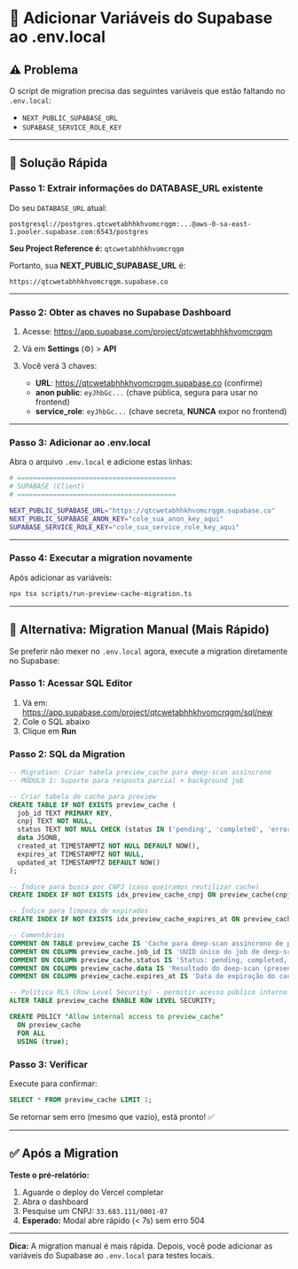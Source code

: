 # 🔑 Adicionar Variáveis do Supabase ao .env.local

## ⚠️ Problema
O script de migration precisa das seguintes variáveis que estão faltando no `.env.local`:
- `NEXT_PUBLIC_SUPABASE_URL`
- `SUPABASE_SERVICE_ROLE_KEY`

---

## 🎯 Solução Rápida

### Passo 1: Extrair informações do DATABASE_URL existente

Do seu `DATABASE_URL` atual:
```
postgresql://postgres.qtcwetabhhkhvomcrqgm:...@aws-0-sa-east-1.pooler.supabase.com:6543/postgres
```

**Seu Project Reference é:** `qtcwetabhhkhvomcrqgm`

Portanto, sua **NEXT_PUBLIC_SUPABASE_URL** é:
```
https://qtcwetabhhkhvomcrqgm.supabase.co
```

---

### Passo 2: Obter as chaves no Supabase Dashboard

1. Acesse: https://app.supabase.com/project/qtcwetabhhkhvomcrqgm

2. Vá em **Settings** (⚙️) > **API**

3. Você verá 3 chaves:
   - **URL**: https://qtcwetabhhkhvomcrqgm.supabase.co (confirme)
   - **anon public**: `eyJhbGc...` (chave pública, segura para usar no frontend)
   - **service_role**: `eyJhbGc...` (chave secreta, **NUNCA** expor no frontend)

---

### Passo 3: Adicionar ao .env.local

Abra o arquivo `.env.local` e adicione estas linhas:

```bash
# ========================================
# SUPABASE (Client)
# ========================================

NEXT_PUBLIC_SUPABASE_URL="https://qtcwetabhhkhvomcrqgm.supabase.co"
NEXT_PUBLIC_SUPABASE_ANON_KEY="cole_sua_anon_key_aqui"
SUPABASE_SERVICE_ROLE_KEY="cole_sua_service_role_key_aqui"
```

---

### Passo 4: Executar a migration novamente

Após adicionar as variáveis:

```bash
npx tsx scripts/run-preview-cache-migration.ts
```

---

## 🚨 Alternativa: Migration Manual (Mais Rápido)

Se preferir não mexer no `.env.local` agora, execute a migration diretamente no Supabase:

### Passo 1: Acessar SQL Editor
1. Vá em: https://app.supabase.com/project/qtcwetabhhkhvomcrqgm/sql/new
2. Cole o SQL abaixo
3. Clique em **Run**

### Passo 2: SQL da Migration

```sql
-- Migration: Criar tabela preview_cache para deep-scan assíncrono
-- MÓDULO 1: Suporte para resposta parcial + background job

-- Criar tabela de cache para preview
CREATE TABLE IF NOT EXISTS preview_cache (
  job_id TEXT PRIMARY KEY,
  cnpj TEXT NOT NULL,
  status TEXT NOT NULL CHECK (status IN ('pending', 'completed', 'error')),
  data JSONB,
  created_at TIMESTAMPTZ NOT NULL DEFAULT NOW(),
  expires_at TIMESTAMPTZ NOT NULL,
  updated_at TIMESTAMPTZ DEFAULT NOW()
);

-- Índice para busca por CNPJ (caso queiramos reutilizar cache)
CREATE INDEX IF NOT EXISTS idx_preview_cache_cnpj ON preview_cache(cnpj);

-- Índice para limpeza de expirados
CREATE INDEX IF NOT EXISTS idx_preview_cache_expires_at ON preview_cache(expires_at);

-- Comentários
COMMENT ON TABLE preview_cache IS 'Cache para deep-scan assíncrono de preview de empresas';
COMMENT ON COLUMN preview_cache.job_id IS 'UUID único do job de deep-scan';
COMMENT ON COLUMN preview_cache.status IS 'Status: pending, completed, error';
COMMENT ON COLUMN preview_cache.data IS 'Resultado do deep-scan (presença digital, notícias, IA)';
COMMENT ON COLUMN preview_cache.expires_at IS 'Data de expiração do cache (TTL 24h)';

-- Política RLS (Row Level Security) - permitir acesso público interno
ALTER TABLE preview_cache ENABLE ROW LEVEL SECURITY;

CREATE POLICY "Allow internal access to preview_cache"
  ON preview_cache
  FOR ALL
  USING (true);
```

### Passo 3: Verificar
Execute para confirmar:
```sql
SELECT * FROM preview_cache LIMIT 1;
```

Se retornar sem erro (mesmo que vazio), está pronto! ✅

---

## ✅ Após a Migration

**Teste o pré-relatório:**
1. Aguarde o deploy do Vercel completar
2. Abra o dashboard
3. Pesquise um CNPJ: `33.683.111/0001-07`
4. **Esperado:** Modal abre rápido (< 7s) sem erro 504

---

**Dica:** A migration manual é mais rápida. Depois, você pode adicionar as variáveis do Supabase ao `.env.local` para testes locais.

